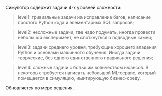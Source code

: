 Симулятор содержит задачи 4-х уровней сложности:

> level1: тривиальные задачи на исправление багов, написание простого Python кода и элементарных SQL запросов;

> level2: несложные задачи, где надо подумать, иногда провести небольшой эксперимент, не споткнуться о подводные камни;

> level3: задачи среднего уровня, требующие хорошего владения Python и основами машинного обучения. Иногда задачи творческие, без одного единственного правильного решения;

> level4: сложные задачи с большим количеством нюансов. В некоторых требуется написать небольшой ML-сервис, который помещается в симуляцию, имитирующую бизнес-среду.


Обновляется по мере решения.